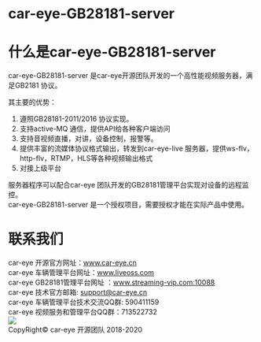﻿# car-eye-GB28181-server

# 什么是car-eye-GB28181-server


car-eye-GB28181-server 是car-eye开源团队开发的一个高性能视频服务器，满足GB2181 协议。

其主要的优势：
1. 遵照GB28181-2011/2016 协议实现。
2. 支持active-MQ 通信，提供API给各种客户端访问
3. 支持音视频直播，对讲，设备控制，报警等。
5. 提供丰富的流媒体协议格式输出，转发到car-eye-live 服务器，提供ws-flv，http-flv，RTMP，HLS等各种视频输出格式
6. 对接上级平台

服务器程序可以配合car-eye 团队开发的GB28181管理平台实现对设备的远程监控。   
car-eye-GB28181-server 是一个授权项目，需要授权才能在实际产品中使用。


# 联系我们

car-eye 开源官方网址：www.car-eye.cn    
car-eye 车辆管理平台网址：www.liveoss.com  
car-eye GB28181管理平台网址 ：www.streaming-vip.com:10088     
car-eye 技术官方邮箱: support@car-eye.cn  
car-eye 车辆管理平台技术交流QQ群: 590411159   
car-eye 视频服务和管理平台QQ群：713522732   
![](https://gitee.com/careye_open_source_platform_group/car-eye-jtt1078-media-server/raw/master/QQ/QQ.jpg)     
CopyRight©  car-eye 开源团队 2018-2020

